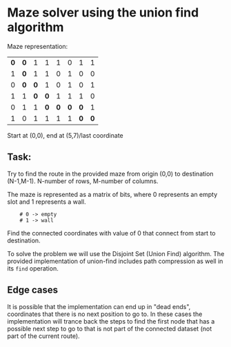 # Maze solver using the union find algorithm

Maze representation:

|       |       |       |       |       |       |       |       |
| ----- | ----- | ----- | ----- | ----- | ----- | ----- | ----- |
| **0** | **0** | 1     | 1     | 1     | 0     | 1     | 1     |
| 1     | **0** | 1     | 1     | 0     | 1     | 0     | 0     |
| 0     | **0** | **0** | 1     | 0     | 1     | 0     | 1     |
| 1     | 1     | **0** | **0** | 1     | 1     | 1     | 0     |
| 0     | 1     | 1     | **0** | **0** | **0** | **0** | 1     |
| 1     | 0     | 1     | 1     | 1     | 1     | **0** | **0** |

Start at (0,0), end at (5,7)/last coordinate

## Task:

Try to find the route in the provided maze from origin (0,0) to destination (N-1,M-1). N-number of rows, M-number of columns.

The maze is represented as a matrix of bits, where 0 represents an empty slot and 1 represents a wall.

```
    # 0 -> empty
    # 1 -> wall
```

Find the connected coordinates with value of 0 that connect from start to destination.

To solve the problem we will use the Disjoint Set (Union Find) algorithm.
The provided implementation of union-find includes path compression as well in its `find` operation.

## Edge cases

It is possible that the implementation can end up in "dead ends", coordinates that there is no next position to go to. In these cases the implementation will trance back the steps to find the first node that has a possible next step to go to that is not part of the connected dataset (not part of the current route).
